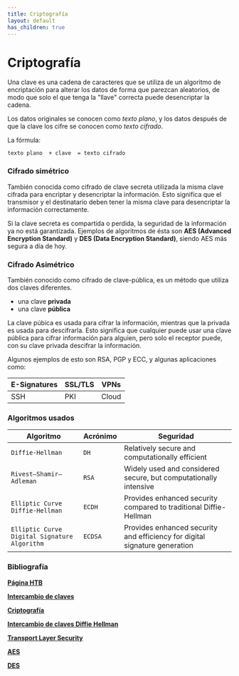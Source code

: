 ```yaml
---
title: Criptografía
layout: default
has_children: true
---
```


# Criptografía

Una clave es una cadena de caracteres que se utiliza de un algoritmo de encriptación para alterar los datos de forma que parezcan aleatorios, de modo que solo el que tenga la "llave" correcta puede desencriptar la cadena.

Los datos originales se conocen como _texto plano_, y los datos después de que la clave los cifre se conocen como _texto cifrado_.

La fórmula:

	texto plano  + clave  = texto cifrado


### Cifrado simétrico

También conocida como cifrado de clave secreta utilizada la misma clave cifrada para encriptar y desencriptar la información. Esto significa que el transmisor y el destinatario deben tener la misma clave para desencriptar la información correctamente.

Si la clave secreta es compartida o perdida, la seguridad de la información ya no está garantizada. Ejemplos de algoritmos de ésta son **AES (Advanced Encryption Standard)** y **DES (Data Encryption Standard)**, siendo AES más segura a día de hoy.

### Cifrado Asimétrico

También conocido como cifrado de clave-pública, es un método que utiliza dos claves diferentes.

- una clave **privada**
- una clave **pública**


La clave púbica es usada para cifrar la información, mientras que la privada es usada para descifrarla. Esto significa que cualquier puede usar una clave pública para cifrar información para alguien, pero solo el receptor puede, con su clave privada descifrar la información. 

Algunos ejemplos de esto son RSA, PGP y ECC, y algunas aplicaciones como:

| E-Signatures | SSL/TLS | VPNs  |
| ------------ | ------- | ----- |
| SSH          | PKI     | Cloud |



### Algoritmos usados

| **Algoritmo**                                | **Acrónimo** | **Seguridad**                                                              |
| -------------------------------------------- | ------------ | -------------------------------------------------------------------------- |
| `Diffie-Hellman`                             | `DH`         | Relatively secure and computationally efficient                            |
| `Rivest–Shamir–Adleman`                      | `RSA`        | Widely used and considered secure, but computationally intensive           |
| `Elliptic Curve Diffie-Hellman`              | `ECDH`       | Provides enhanced security compared to traditional Diffie-Hellman          |
| `Elliptic Curve Digital Signature Algorithm` | `ECDSA`      | Provides enhanced security and efficiency for digital signature generation |

### Bibliografía

[**Página HTB**](https://app.hackthebox.com/)

[**Intercambio de claves**](https://academy.hackthebox.com/module/34/section/1875)

[**Criptografía**](https://academy.hackthebox.com/module/34/section/2026)

[**Intercambio de claves Diffie Hellman**](https://www.computerweekly.com/es/definicion/Intercambio-de-claves-Diffie-Hellman-intercambio-de-claves-exponencial)

[**Transport Layer Security**](https://www.cloudflare.com/es-es/learning/ssl/transport-layer-security-tls/)

[**AES**](https://en.wikipedia.org/wiki/Advanced_Encryption_Standard)

[**DES**](https://en.wikipedia.org/wiki/Data_Encryption_Standard)
